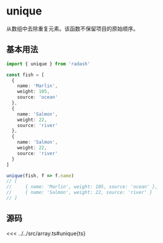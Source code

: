 # unique

从数组中去除重复元素。该函数不保留项目的原始顺序。

## 基本用法

```ts
import { unique } from 'radash'

const fish = [
  {
    name: 'Marlin',
    weight: 105,
    source: 'ocean'
  },
  {
    name: 'Salmon',
    weight: 22,
    source: 'river'
  },
  {
    name: 'Salmon',
    weight: 22,
    source: 'river'
  }
]

unique(fish, f => f.name)
// [
//     { name: 'Marlin', weight: 105, source: 'ocean' },
//     { name: 'Salmon', weight: 22, source: 'river' }
// ]

```

## 源码

<<< ../../src/array.ts#unique{ts}
